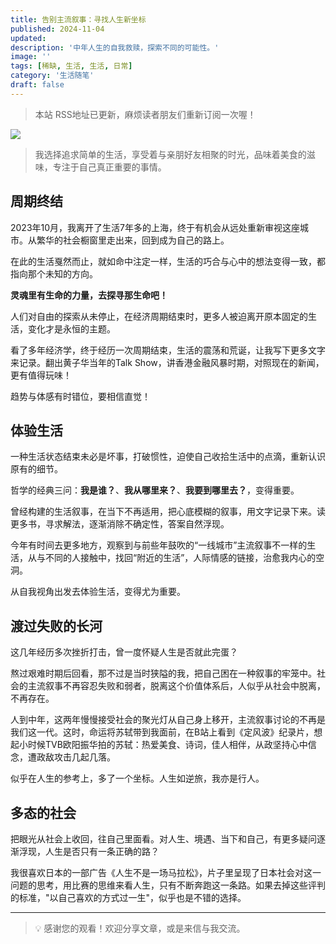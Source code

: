 ```yaml
---
title: 告别主流叙事：寻找人生新坐标
published: 2024-11-04
updated: 
description: '中年人生的自我救赎，探索不同的可能性。'
image: ''
tags: [稀缺, 生活, 生活, 日常]
category: '生活随笔'
draft: false
---
```


> 本站 RSS地址已更新，麻烦读者朋友们重新订阅一次喔！

![](https://blog-1259751088.cos.ap-shanghai.myqcloud.com/20250104173015759.png?imageSlim)

> 我选择追求简单的生活，享受着与亲朋好友相聚的时光，品味着美食的滋味，专注于自己真正重要的事情。

## 周期终结

2023年10月，我离开了生活7年多的上海，终于有机会从远处重新审视这座城市。从繁华的社会橱窗里走出来，回到成为自己的路上。

在此的生活戛然而止，就如命中注定一样，生活的巧合与心中的想法变得一致，都指向那个未知的方向。

**灵魂里有生命的力量，去探寻那生命吧！**

人们对自由的探索从未停止，在经济周期结束时，更多人被迫离开原本固定的生活，变化才是永恒的主题。

看了多年经济学，终于经历一次周期结束，生活的震荡和荒诞，让我写下更多文字来记录。翻出黄子华当年的Talk Show，讲香港金融风暴时期，对照现在的新闻，更有值得玩味！

趋势与体感有时错位，要相信直觉！

## 体验生活

一种生活状态结束未必是坏事，打破惯性，迫使自己收拾生活中的点滴，重新认识原有的细节。

哲学的经典三问：**我是谁？**、**我从哪里来？**、**我要到哪里去？**，变得重要。

曾经构建的生活叙事，在当下不再适用，把心底模糊的叙事，用文字记录下来。读更多书，寻求解法，逐渐消除不确定性，答案自然浮现。

今年有时间去更多地方，观察到与前些年鼓吹的“一线城市”主流叙事不一样的生活，从与不同的人接触中，找回“附近的生活”，人际情感的链接，治愈我内心的空洞。

从自我视角出发去体验生活，变得尤为重要。

## 渡过失败的长河

这几年经历多次挫折打击，曾一度怀疑人生是否就此完蛋？

熬过艰难时期后回看，那不过是当时狭隘的我，把自己困在一种叙事的牢笼中。社会的主流叙事不再容忍失败和弱者，脱离这个价值体系后，人似乎从社会中脱离，不再存在。

人到中年，这两年慢慢接受社会的聚光灯从自己身上移开，主流叙事讨论的不再是我们这一代。这时，命运将苏轼带到我面前，在B站上看到《定风波》纪录片，想起小时候TVB欧阳振华拍的苏轼：热爱美食、诗词，佳人相伴，从政坚持心中信念，遭政敌攻击几起几落。

似乎在人生的参考上，多了一个坐标。人生如逆旅，我亦是行人。

## 多态的社会

把眼光从社会上收回，往自己里面看。对人生、境遇、当下和自己，有更多疑问逐渐浮现，人生是否只有一条正确的路？

我很喜欢日本的一部广告《人生不是一场马拉松》，片子里呈现了日本社会对这一问题的思考，用比赛的思维来看人生，只有不断奔跑这一条路。如果去掉这些评判的标准，"以自己喜欢的方式过一生"，似乎也是不错的选择。

---

> 💡 感谢您的观看！欢迎分享文章，或是来信与我交流。